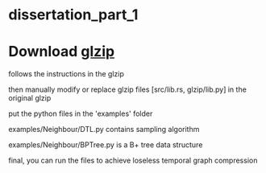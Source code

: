 # dissertation_part_1

# Download [glzip](https://github.com/jakeKonrad/pyglzip)
follows the instructions in the glzip

then manually modify or replace glzip files [src/lib.rs, glzip/lib.py] in the original glzip

put the python files in the 'examples' folder

examples/Neighbour/DTL.py contains sampling algorithm

examples/Neighbour/BPTree.py is a B+ tree data structure

final, you can run the files to achieve loseless temporal graph compression